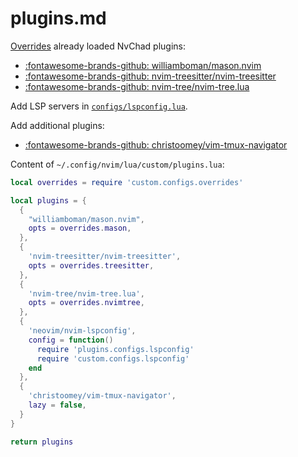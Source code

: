 # plugins.md

[Overrides](configs_lspconfig_lua.md) already loaded NvChad plugins:

* [:fontawesome-brands-github: williamboman/mason.nvim](https://github.com/williamboman/mason.nvim/)
* [:fontawesome-brands-github: nvim-treesitter/nvim-treesitter](https://github.com/nvim-treesitter/nvim-treesitter/)
* [:fontawesome-brands-github: nvim-tree/nvim-tree.lua](https://github.com/nvim-tree/nvim-tree.lua/)

Add LSP servers in [`configs/lspconfig.lua`](configs_lspconfig_lua.md).

Add additional plugins:

* [:fontawesome-brands-github: christoomey/vim-tmux-navigator](https://github.com/christoomey/vim-tmux-navigator/)

Content of `~/.config/nvim/lua/custom/plugins.lua`:

```lua
local overrides = require 'custom.configs.overrides'

local plugins = {
  {
    "williamboman/mason.nvim",
    opts = overrides.mason,
  },
  {
    'nvim-treesitter/nvim-treesitter',
    opts = overrides.treesitter,
  },
  {
    'nvim-tree/nvim-tree.lua',
    opts = overrides.nvimtree,
  },
  {
    'neovim/nvim-lspconfig',
    config = function()
      require 'plugins.configs.lspconfig'
      require 'custom.configs.lspconfig'
    end
  },
  {
    'christoomey/vim-tmux-navigator',
    lazy = false,
  }
}

return plugins
```
